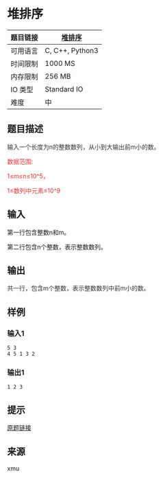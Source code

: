 # 堆排序

| 题目链接 | [堆排序](http://xmuoj.com/problem/ACW838) |
| --- | --- |
| 可用语言 | C, C++, Python3 |
| 时间限制 | 1000 MS |
| 内存限制 | 256 MB |
| IO 类型 | Standard IO |
| 难度 | 中 |

## 题目描述

<p><span style="color: rgb(51, 51, 51);">输入一个长度为n的整数数列，从小到大输出前m小的数。</span><br /></p><p><span style="color: rgb(227, 55, 55);">数据范围:</span></p><p><span style="color: rgb(227, 55, 55);">1≤m≤n≤10^5，</span></p><p><span style="color: rgb(227, 55, 55);">1≤数列中元素≤10^9</span></p>

## 输入

<p>第一行包含整数n和m。</p><p>第二行包含n个整数，表示整数数列。</p>

## 输出

<p><span style="color: rgb(51, 51, 51);">共一行，包含m个整数，表示整数数列中前m小的数。</span><br /></p>

## 样例

### 输入1

```
5 3
4 5 1 3 2
```

### 输出1

```
1 2 3
```

## 提示

<p><a href="https://www.acwing.com/problem/content/840/" target="_blank">原题链接</a></p>

## 来源

xmu

